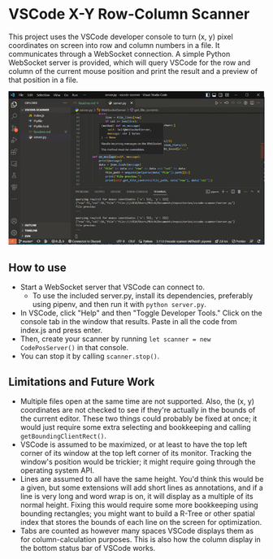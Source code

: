 # VSCode X-Y Row-Column Scanner

This project uses the VSCode developer console to turn (x, y) pixel coordinates on screen into row and column numbers in a file. It communicates through a WebSocket connection. A simple Python WebSocket server is provided, which will query VSCode for the row and column of the current mouse position and print the result and a preview of that position in a file.

![Image showing a cursor hovering over code, with an excerpt of the code under the cursor being regularly printed out to a console below](scanner.gif)

## How to use

- Start a WebSocket server that VSCode can connect to.
  - To use the included server.py, install its dependencies, preferably using pipenv, and then run it with `python server.py`.
- In VSCode, click "Help" and then "Toggle Developer Tools." Click on the console tab in the window that results. Paste in all the code from index.js and press enter.
- Then, create your scanner by running `let scanner = new CodePosServer()` in that console.
- You can stop it by calling `scanner.stop()`.

## Limitations and Future Work

- Multiple files open at the same time are not supported. Also, the (x, y) coordinates are not checked to see if they're actually in the bounds of the current editor. These two things could probably be fixed at once; it would just require some extra selecting and bookkeeping and calling `getBoundingClientRect()`.
- VSCode is assumed to be maximized, or at least to have the top left corner of its window at the top left corner of its monitor. Tracking the window's position would be trickier; it might require going through the operating system API.
- Lines are assumed to all have the same height. You'd think this would be a given, but some extensions will add short lines as annotations, and if a line is very long and word wrap is on, it will display as a multiple of its normal height. Fixing this would require some more bookkeeping using bounding rectangles; you might want to build a R-Tree or other spatial index that stores the bounds of each line on the screen for optimization.
- Tabs are counted as however many spaces VSCode displays them as for column-calculation purposes. This is also how the column display in the bottom status bar of VSCode works.
